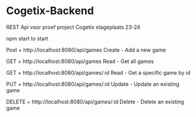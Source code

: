 # Cogetix-Backend
 REST Api voor proef project Cogetix stageplaats 23-24

 npm start to start

 Post + http://localhost:8080/api/games        Create - Add a new game

 GET + http://localhost:8080/api/games         Read - Get all games
	
 GET + http://localhost:8080/api/games/:id     Read - Get a specific game by id

 PUT + http://localhost:8080/api/games/:id     Update - Update an existing game

 DELETE + http://localhost:8080/api/games/:id  Delete - Delete an existing game 

	
